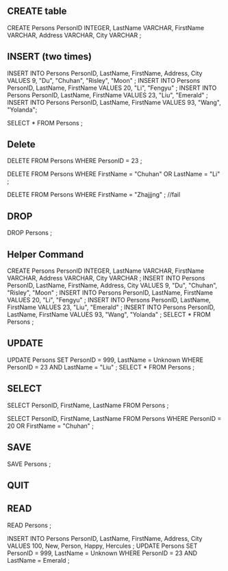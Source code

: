 ## CREATE table

CREATE Persons PersonID INTEGER, LastName VARCHAR, FirstName VARCHAR, Address VARCHAR, City VARCHAR ; 

## INSERT (two times)

INSERT INTO Persons PersonID, LastName, FirstName, Address, City VALUES  9, "Du", "Chuhan", "Risley", "Moon" ; INSERT INTO Persons PersonID, LastName, FirstName VALUES  20, "Li", "Fengyu"  ; INSERT INTO Persons PersonID, LastName, FirstName VALUES  23, "Liu",  "Emerald"  ; INSERT INTO Persons PersonID, LastName, FirstName VALUES  93,  "Wang", "Yolanda"; 

SELECT * FROM Persons ; 

## Delete 

DELETE FROM Persons WHERE PersonID = 23 ;

DELETE FROM Persons WHERE FirstName = "Chuhan" OR LastName = "Li" ;

DELETE FROM Persons WHERE FirstName = "Zhajjjng" ; //fail

## DROP

DROP Persons ;

## Helper Command

CREATE Persons PersonID INTEGER, LastName VARCHAR, FirstName VARCHAR, Address VARCHAR, City VARCHAR ; INSERT INTO Persons PersonID, LastName, FirstName, Address, City VALUES  9, "Du", "Chuhan", "Risley", "Moon" ; INSERT INTO Persons PersonID, LastName, FirstName VALUES  20, "Li", "Fengyu"  ; INSERT INTO Persons PersonID, LastName, FirstName VALUES  23, "Liu",  "Emerald"  ; INSERT INTO Persons PersonID, LastName, FirstName VALUES  93,  "Wang", "Yolanda" ; SELECT * FROM Persons ;



## UPDATE

UPDATE Persons SET PersonID = 999, LastName = Unknown WHERE PersonID = 23 AND LastName = "Liu" ; SELECT * FROM Persons ;

## SELECT

SELECT PersonID, FirstName, LastName FROM Persons ; 

SELECT PersonID, FirstName, LastName FROM Persons WHERE PersonID = 20 OR FirstName = "Chuhan" ;

## SAVE

SAVE Persons ;

## QUIT

## READ

READ Persons ;

INSERT INTO Persons PersonID, LastName, FirstName, Address, City VALUES  100, New, Person, Happy, Hercules ;
UPDATE Persons SET PersonID = 999, LastName = Unknown WHERE PersonID = 23 AND LastName = Emerald ;